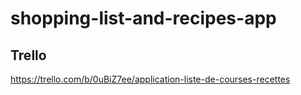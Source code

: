 # shopping-list-and-recipes-app

## Trello

https://trello.com/b/0uBiZ7ee/application-liste-de-courses-recettes

